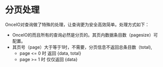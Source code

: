 # 分页处理

OnceIO对查询做了特殊的处理，让查询更为安全高效简单。处理方式如下：
 * OnceIO的而且所有的查询必然是分页的。其页内数据条目数（pagesize）可配置。
 * 其页号（page）大于等于1时，不需要，分页信息不返回总条目数（total),
    * page <= 0 时 返回 {data, total}
    * page >= 1 时 仅仅返回 {data}




